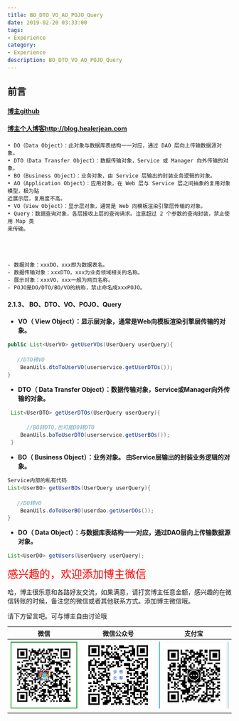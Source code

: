 ```yaml
---
title: BO_DTO_VO_AO_POJO_Query
date: 2019-02-20 03:33:00
tags: 
- Experience
category: 
- Experience
description: BO_DTO_VO_AO_POJO_Query
---
```


<!-- 

https://raw.githubusercontent.com/HealerJean/HealerJean.github.io/master/blogImages/
　　首行缩进

<font  clalss="healerColor" color="red" size="5" >     </font>

<font  clalss="healerSize"  size="5" >     </font>
-->




## 前言

#### [博主github](https://github.com/HealerJean)
#### [博主个人博客http://blog.healerjean.com](http://HealerJean.github.io)    



```
• DO（Data Object）：此对象与数据库表结构一一对应，通过 DAO 层向上传输数据源对象。
• DTO（Data Transfer Object）：数据传输对象，Service 或 Manager 向外传输的对象。
• BO（Business Object）：业务对象，由 Service 层输出的封装业务逻辑的对象。
• AO（Application Object）：应用对象，在 Web 层与 Service 层之间抽象的复用对象模型，极为贴
近展示层，复用度不高。
• VO（View Object）：显示层对象，通常是 Web 向模板渲染引擎层传输的对象。
• Query：数据查询对象，各层接收上层的查询请求。注意超过 2 个参数的查询封装，禁止使用 Map 类
来传输。




- 数据对象：xxxDO，xxx即为数据表名。
- 数据传输对象：xxxDTO，xxx为业务领域相关的名称。
- 展示对象：xxxVO，xxx一般为网页名称。
- POJO是DO/DTO/BO/VO的统称，禁止命名成xxxPOJO。

```



#### 2.1.3、 BO、DTO、VO、POJO、Query  



- **VO（ View Object）：显示层对象，通常是Web向模板渲染引擎层传输的对象。**

  

```java
public List<UserVO> getUserVOs(UserQuery userQuery){
    
   //DTO转VO
    BeanUils.dtoToUserVO(userservice.getUserDTOs());
}

```

- **DTO（ Data Transfer Object）：数据传输对象，Service或Manager向外传输的对象。**

  

```java
 List<UserDTO> getUserDTOs(UserQuery userQuery){
     
      //BO转DTO,也可能DO转DTO
    BeanUils.boToUserDTO(userservice.getUserBOs());
 }

```

- **BO（ Business Object）：业务对象。 由Service层输出的封装业务逻辑的对象。**

  

```java
Service内部的私有代码 
List<UserBO> getUserBOs(UserQuery userQuery){

   //DO转VO
    BeanUils.doToUserBO(userdao.getUserDOs());
}
```



- **DO（ Data Object）：与数据库表结构一一对应，通过DAO层向上传输数据源对象。**

  

```java
List<UserDO> getUsers(UserQuery userQuery);
```





<font  color="red" size="5" >     
感兴趣的，欢迎添加博主微信
 </font>       

   



哈，博主很乐意和各路好友交流，如果满意，请打赏博主任意金额，感兴趣的在微信转账的时候，备注您的微信或者其他联系方式。添加博主微信哦。    

请下方留言吧。可与博主自由讨论哦

|微信 | 微信公众号|支付宝|
|:-------:|:-------:|:------:|
| ![微信](https://raw.githubusercontent.com/HealerJean/HealerJean.github.io/master/assets/img/tctip/weixin.jpg)|![微信公众号](https://raw.githubusercontent.com/HealerJean/HealerJean.github.io/master/assets/img/my/qrcode_for_gh_a23c07a2da9e_258.jpg)|![支付宝](https://raw.githubusercontent.com/HealerJean/HealerJean.github.io/master/assets/img/tctip/alpay.jpg) |



<link rel="stylesheet" href="https://unpkg.com/gitalk/dist/gitalk.css">

<script src="https://unpkg.com/gitalk@latest/dist/gitalk.min.js"></script> 
<div id="gitalk-container"></div>    
 <script type="text/javascript">
    var gitalk = new Gitalk({
		clientID: `1d164cd85549874d0e3a`,
		clientSecret: `527c3d223d1e6608953e835b547061037d140355`,
		repo: `HealerJean.github.io`,
		owner: 'HealerJean',
		admin: ['HealerJean'],
		id: 'Xx93Na1HrUYbLOf8',
    });
    gitalk.render('gitalk-container');
</script> 
